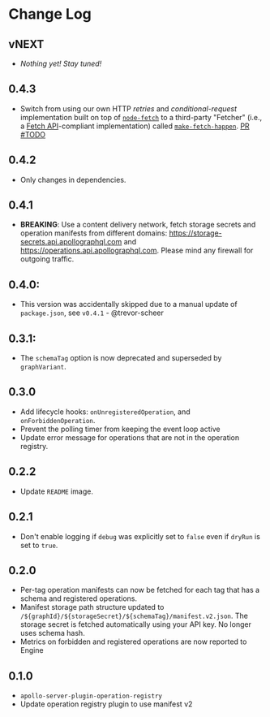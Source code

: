 # Change Log

## vNEXT

- _Nothing yet! Stay tuned!_

## 0.4.3

- Switch from using our own HTTP _retries_ and _conditional-request_ implementation built on top of [`node-fetch`](https://npm.im/node-fetch) to a third-party "Fetcher" (i.e., a [Fetch API](https://developer.mozilla.org/en-US/docs/Web/API/Fetch_API)-compliant implementation) called [`make-fetch-happen`](https://npm.im/make-fetch-happen). [PR #TODO]()

## 0.4.2

- Only changes in dependencies.

## 0.4.1

- __BREAKING__: Use a content delivery network, fetch storage secrets and operation manifests from different domains: https://storage-secrets.api.apollographql.com and https://operations.api.apollographql.com. Please mind any firewall for outgoing traffic.

## 0.4.0:

- This version was accidentally skipped due to a manual update of `package.json`, see `v0.4.1` - @trevor-scheer

## 0.3.1:

- The `schemaTag` option is now deprecated and superseded by `graphVariant`.

## 0.3.0

- Add lifecycle hooks: `onUnregisteredOperation`, and `onForbiddenOperation`.
- Prevent the polling timer from keeping the event loop active
- Update error message for operations that are not in the operation registry.

## 0.2.2

- Update `README` image.

## 0.2.1

- Don't enable logging if `debug` was explicitly set to `false` even if `dryRun` is set to `true`.

## 0.2.0

- Per-tag operation manifests can now be fetched for each tag that has a schema and registered operations.
- Manifest storage path structure updated to `/${graphId}/${storageSecret}/${schemaTag}/manifest.v2.json`. The storage secret is fetched automatically using your API key. No longer uses schema hash.
- Metrics on forbidden and registered operations are now reported to Engine

## 0.1.0

- `apollo-server-plugin-operation-registry`
- Update operation registry plugin to use manifest v2
